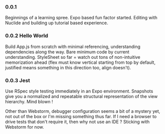 ### 0.0.1

Beginnings of a learning spree.  Expo based fun factor started.  Editing with Nuclide and building up tutorial based experience.

### 0.0.2 Hello World

Build App.js from scratch with minimal referencing, understanding dependencies along the way.  Bare minimum code by current understanding.  StyleSheet so far = watch out tons of non-intuitive memorization ahead (flex must know vertical starting from top by default, justified means something in this direction too, align doesn't).

### 0.0.3 Jest

Use RSpec style testing immediately in an Expo environment.  Snapshots give you a normalized and repeatable structural representation of the view hierarchy.  Mind blown !

Other than Webstorm, debugger configuration seems a bit of a mystery yet, not out of the box or I'm missing something thus far.  If I need a browser to drive tests that don't require it, then why not use an IDE ?  Sticking with Webstorm for now.
